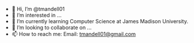 - 👋 Hi, I’m @tmandell01
- 👀 I’m interested in ...
- 🌱 I’m currently learning Computer Science at James Madison University.
- 💞️ I’m looking to collaborate on ...
- 📫 How to reach me: Email: tmandell01@gmail.com

<!---
tmandell01/tmandell01 is a ✨ special ✨ repository because its `README.md` (this file) appears on your GitHub profile.
You can click the Preview link to take a look at your changes.
--->
